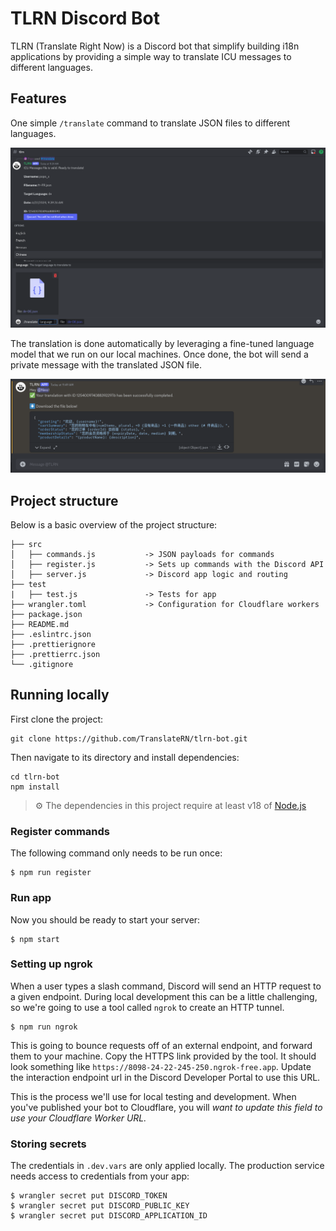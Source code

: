 # TLRN Discord Bot

TLRN (Translate Right Now) is a Discord bot that simplify building i18n applications by providing a simple way to translate ICU messages to different languages.

## Features
One simple `/translate` command to translate JSON files to different languages.

![Translate command](./images/translate_command.png)

The translation is done automatically by leveraging a fine-tuned language model that we run on our local machines. Once done, the bot will send a private message with the translated JSON file.

![Translate result](./images/translate_result.png)

## Project structure

Below is a basic overview of the project structure:

```
├── src
│   ├── commands.js           -> JSON payloads for commands
│   ├── register.js           -> Sets up commands with the Discord API
│   ├── server.js             -> Discord app logic and routing
├── test
|   ├── test.js               -> Tests for app
├── wrangler.toml             -> Configuration for Cloudflare workers
├── package.json
├── README.md
├── .eslintrc.json
├── .prettierignore
├── .prettierrc.json
└── .gitignore
```

## Running locally

First clone the project:

```
git clone https://github.com/TranslateRN/tlrn-bot.git
```

Then navigate to its directory and install dependencies:

```
cd tlrn-bot
npm install
```

> ⚙️ The dependencies in this project require at least v18 of [Node.js](https://nodejs.org/en/)


### Register commands

The following command only needs to be run once:

```
$ npm run register
```

### Run app

Now you should be ready to start your server:

```
$ npm start
```

### Setting up ngrok

When a user types a slash command, Discord will send an HTTP request to a given endpoint. During local development this can be a little challenging, so we're going to use a tool called `ngrok` to create an HTTP tunnel.

```
$ npm run ngrok
```

This is going to bounce requests off of an external endpoint, and forward them to your machine. Copy the HTTPS link provided by the tool. It should look something like `https://8098-24-22-245-250.ngrok-free.app`. Update the interaction endpoint url in the Discord Developer Portal to use this URL.

This is the process we'll use for local testing and development. When you've published your bot to Cloudflare, you will _want to update this field to use your Cloudflare Worker URL._


### Storing secrets

The credentials in `.dev.vars` are only applied locally. The production service needs access to credentials from your app:

```
$ wrangler secret put DISCORD_TOKEN
$ wrangler secret put DISCORD_PUBLIC_KEY
$ wrangler secret put DISCORD_APPLICATION_ID
```
